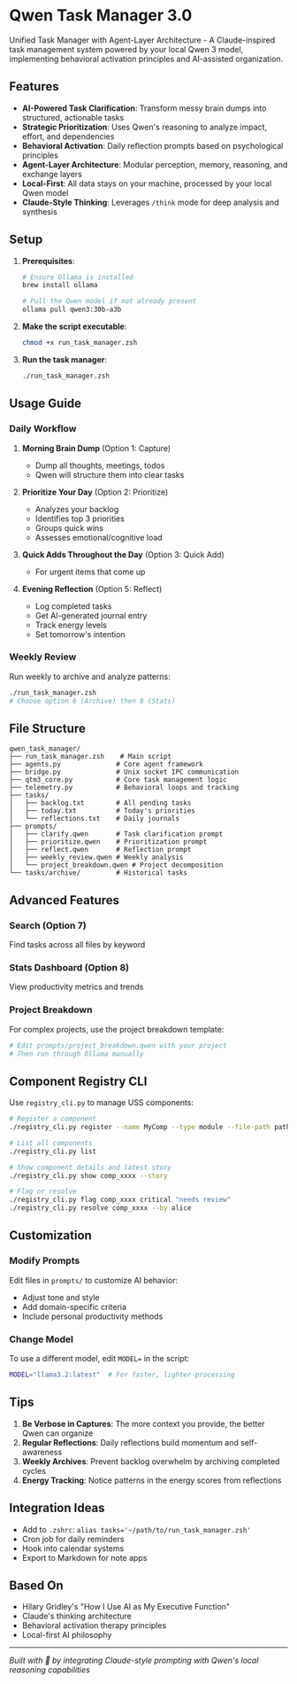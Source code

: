 # Qwen Task Manager 3.0

Unified Task Manager with Agent-Layer Architecture - A Claude-inspired task management system powered by your local Qwen 3 model, implementing behavioral activation principles and AI-assisted organization.

## Features

- **AI-Powered Task Clarification**: Transform messy brain dumps into structured, actionable tasks
- **Strategic Prioritization**: Uses Qwen's reasoning to analyze impact, effort, and dependencies
- **Behavioral Activation**: Daily reflection prompts based on psychological principles
- **Agent-Layer Architecture**: Modular perception, memory, reasoning, and exchange layers
- **Local-First**: All data stays on your machine, processed by your local Qwen model
- **Claude-Style Thinking**: Leverages `/think` mode for deep analysis and synthesis

## Setup

1. **Prerequisites**:
   ```bash
   # Ensure Ollama is installed
   brew install ollama
   
   # Pull the Qwen model if not already present
   ollama pull qwen3:30b-a3b
   ```

2. **Make the script executable**:
   ```bash
   chmod +x run_task_manager.zsh
   ```

3. **Run the task manager**:
   ```bash
   ./run_task_manager.zsh
   ```

## Usage Guide

### Daily Workflow

1. **Morning Brain Dump** (Option 1: Capture)
   - Dump all thoughts, meetings, todos
   - Qwen will structure them into clear tasks

2. **Prioritize Your Day** (Option 2: Prioritize)
   - Analyzes your backlog
   - Identifies top 3 priorities
   - Groups quick wins
   - Assesses emotional/cognitive load

3. **Quick Adds Throughout the Day** (Option 3: Quick Add)
   - For urgent items that come up

4. **Evening Reflection** (Option 5: Reflect)
   - Log completed tasks
   - Get AI-generated journal entry
   - Track energy levels
   - Set tomorrow's intention

### Weekly Review

Run weekly to archive and analyze patterns:
```bash
./run_task_manager.zsh
# Choose option 6 (Archive) then 8 (Stats)
```

## File Structure

```
qwen_task_manager/
├── run_task_manager.zsh    # Main script
├── agents.py              # Core agent framework
├── bridge.py              # Unix socket IPC communication
├── qtm3_core.py           # Core task management logic
├── telemetry.py           # Behavioral loops and tracking
├── tasks/
│   ├── backlog.txt        # All pending tasks
│   ├── today.txt          # Today's priorities
│   └── reflections.txt    # Daily journals
├── prompts/
│   ├── clarify.qwen       # Task clarification prompt
│   ├── prioritize.qwen    # Prioritization prompt
│   ├── reflect.qwen       # Reflection prompt
│   ├── weekly_review.qwen # Weekly analysis
│   └── project_breakdown.qwen # Project decomposition
└── tasks/archive/         # Historical tasks
```

## Advanced Features

### Search (Option 7)
Find tasks across all files by keyword

### Stats Dashboard (Option 8)
View productivity metrics and trends

### Project Breakdown
For complex projects, use the project breakdown template:
```bash
# Edit prompts/project_breakdown.qwen with your project
# Then run through Ollama manually
```

## Component Registry CLI
Use `registry_cli.py` to manage USS components:

```bash
# Register a component
./registry_cli.py register --name MyComp --type module --file-path path/to/file

# List all components
./registry_cli.py list

# Show component details and latest story
./registry_cli.py show comp_xxxx --story

# Flag or resolve
./registry_cli.py flag comp_xxxx critical "needs review"
./registry_cli.py resolve comp_xxxx --by alice
```


## Customization

### Modify Prompts
Edit files in `prompts/` to customize AI behavior:
- Adjust tone and style
- Add domain-specific criteria
- Include personal productivity methods

### Change Model
To use a different model, edit `MODEL=` in the script:
```bash
MODEL="llama3.2:latest"  # For faster, lighter processing
```

## Tips

1. **Be Verbose in Captures**: The more context you provide, the better Qwen can organize
2. **Regular Reflections**: Daily reflections build momentum and self-awareness
3. **Weekly Archives**: Prevent backlog overwhelm by archiving completed cycles
4. **Energy Tracking**: Notice patterns in the energy scores from reflections

## Integration Ideas

- Add to `.zshrc`: `alias tasks='~/path/to/run_task_manager.zsh'`
- Cron job for daily reminders
- Hook into calendar systems
- Export to Markdown for note apps

## Based On

- Hilary Gridley's "How I Use AI as My Executive Function"
- Claude's thinking architecture
- Behavioral activation therapy principles
- Local-first AI philosophy

---

*Built with 🧠 by integrating Claude-style prompting with Qwen's local reasoning capabilities*